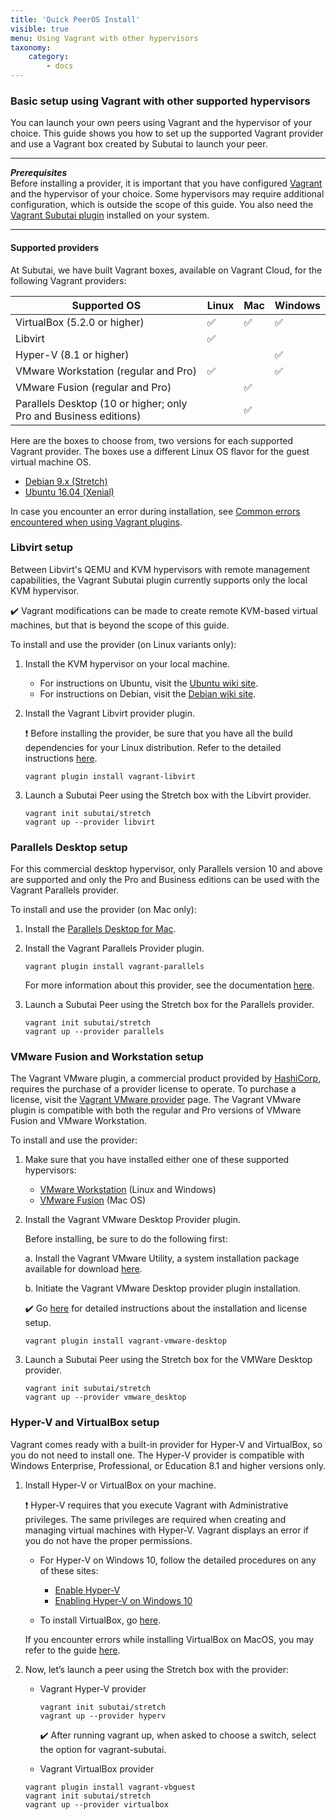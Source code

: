 ```yaml
---
title: 'Quick PeerOS Install'
visible: true
menu: Using Vagrant with other hypervisors
taxonomy:
    category:
        - docs
---
```


### Basic setup using Vagrant with other supported hypervisors

You can launch your own peers using Vagrant and the hypervisor of your choice. This guide shows you how to set up the supported Vagrant provider and use a Vagrant box created by Subutai to launch your peer. 

***
**_Prerequisites_**  
Before installing a provider, it is important that you have configured [Vagrant](https://www.vagrantup.com/downloads.html) and the hypervisor of your choice. Some hypervisors may require additional configuration, which is outside the scope of this guide. You also need the [Vagrant Subutai plugin](https://github.com/subutai-io/vagrant) installed on your system. 
***

#### Supported providers

At Subutai, we have built Vagrant boxes, available on Vagrant Cloud, for the following Vagrant providers:

|Supported OS|Linux|Mac|Windows|
|------------------|---------------|----------------|--------------------|
|VirtualBox (5.2.0 or higher)|✅|✅|✅|
|Libvirt|✅| | |
|Hyper-V (8.1 or higher)| | |✅|
|VMware Workstation (regular and Pro)|✅| |✅|
|VMware Fusion (regular and Pro)| |✅| |
|Parallels Desktop (10 or higher; only Pro and Business editions)| |✅| |

Here are the boxes to choose from, two versions for each supported Vagrant provider. The boxes use a different Linux OS flavor for the guest virtual machine OS.

* [Debian 9.x (Stretch)](https://app.vagrantup.com/subutai/boxes/stretch) 
* [Ubuntu 16.04 (Xenial)](https://app.vagrantup.com/subutai/boxes/xenial) 

In case you encounter an error during installation, see [Common errors encountered when using Vagrant plugins](https://github.com/MarilizaC/doc_v2/wiki/Maintain-your-Vagrant-plugins#-common-errors-encountered-when-using-vagrant-plugins).

### Libvirt setup

Between Libvirt's QEMU and KVM hypervisors with remote management capabilities, the Vagrant Subutai plugin currently supports only the local KVM hypervisor.     

✔️ Vagrant modifications can be made to create remote KVM-based virtual machines, but that is beyond the scope of this guide. 

To install and use the provider (on Linux variants only):   

1. Install the KVM hypervisor on your local machine.  
   * For instructions on Ubuntu, visit the [Ubuntu wiki site](https://help.ubuntu.com/community/KVM/Installation).
   * For instructions on Debian, visit the [Debian wiki site](https://wiki.debian.org/KVM).
   
2. Install the Vagrant Libvirt provider plugin.   

   ❗️ Before installing the provider, be sure that you have all the build dependencies for your Linux distribution. Refer to the detailed instructions [here](https://github.com/vagrant-libvirt/vagrant-libvirt#installation).
   
   `vagrant plugin install vagrant-libvirt`
   
3. Launch a Subutai Peer using the Stretch box with the Libvirt provider.   

   `vagrant init subutai/stretch`   
   `vagrant up --provider libvirt`

### Parallels Desktop setup

For this commercial desktop hypervisor, only Parallels version 10 and above are supported and only the Pro and Business editions can be used with the Vagrant Parallels provider.

To install and use the provider (on Mac only):

1. Install the [Parallels Desktop for Mac](https://www.parallels.com/products/desktop/).

2. Install the Vagrant Parallels Provider plugin.   

   `vagrant plugin install vagrant-parallels`
   
   For more information about this provider, see the documentation [here](https://github.com/Parallels/vagrant-parallels).

3. Launch a Subutai Peer using the Stretch box for the Parallels provider.   

   `vagrant init subutai/stretch`   
   `vagrant up --provider parallels`

### VMware Fusion and Workstation setup

The Vagrant VMware plugin, a commercial product provided by [HashiCorp](https://www.hashicorp.com), requires the purchase of a provider license to operate. To purchase a license, visit the [Vagrant VMware provider](https://www.vagrantup.com/vmware/#buy-now) page. The Vagrant VMware plugin is compatible with both the regular and Pro versions of VMware Fusion and VMware Workstation.

To install and use the provider:

1. Make sure that you have installed either one of these supported hypervisors:    

   * [VMware Workstation](https://kb.vmware.com/s/article/2057907) (Linux and Windows)
   * [VMware Fusion](https://kb.vmware.com/s/article/2014097) (Mac OS) 

2. Install the Vagrant VMware Desktop Provider plugin.

   Before installing, be sure to do the following first:
   
     a. Install the Vagrant VMware Utility, a system installation package available for download [here](https://www.vagrantup.com/docs/vmware/vagrant-vmware-utility.html).   
   
     b. Initiate the Vagrant VMware Desktop provider plugin installation.     
   
   ✔️ Go [here](https://www.vagrantup.com/docs/vmware/installation.html) for detailed instructions about the installation and license setup.   
   
   `vagrant plugin install vagrant-vmware-desktop`

3. Launch a Subutai Peer using the Stretch box for the VMWare Desktop provider.   

   `vagrant init subutai/stretch`   
   `vagrant up --provider vmware_desktop`

### Hyper-V and VirtualBox setup

Vagrant comes ready with a built-in provider for Hyper-V and VirtualBox, so you do not need to install one. The Hyper-V provider is compatible with Windows Enterprise, Professional, or Education 8.1 and higher versions only. 

1. Install Hyper-V or VirtualBox on your machine.   

   ❗️ Hyper-V requires that you execute Vagrant with Administrative privileges. The same privileges are required when creating and managing virtual machines with Hyper-V. Vagrant displays an error if you do not have the proper permissions.
   
   * For Hyper-V on Windows 10, follow the detailed procedures on any of these sites:
     * [Enable Hyper-V](https://docs.microsoft.com/en-us/virtualization/hyper-v-on-windows/quick-start/enable-hyper-v)
     * [Enabling Hyper-V on Windows 10](https://blogs.technet.microsoft.com/canitpro/2015/09/08/step-by-step-enabling-hyper-v-for-use-on-windows-10/)
   
   * To install VirtualBox, go [here](https://www.virtualbox.org/wiki/Downloads).    
   
   If you encounter errors while installing VirtualBox on MacOS, you may refer to the guide [here](https://github.com/subutai-io/control-center/wiki/Troubleshooting-VirtualBox).

2. Now, let’s launch a peer using the Stretch box with the provider:

   * Vagrant Hyper-V provider   
   
     `vagrant init subutai/stretch`    
     `vagrant up --provider hyperv`   
     
     ✔️ After running vagrant up, when asked to choose a switch, select the option for vagrant-subutai.
    
    * Vagrant VirtualBox provider  
   
     `vagrant plugin install vagrant-vbguest`   
     `vagrant init subutai/stretch`   
     `vagrant up --provider virtualbox`   
